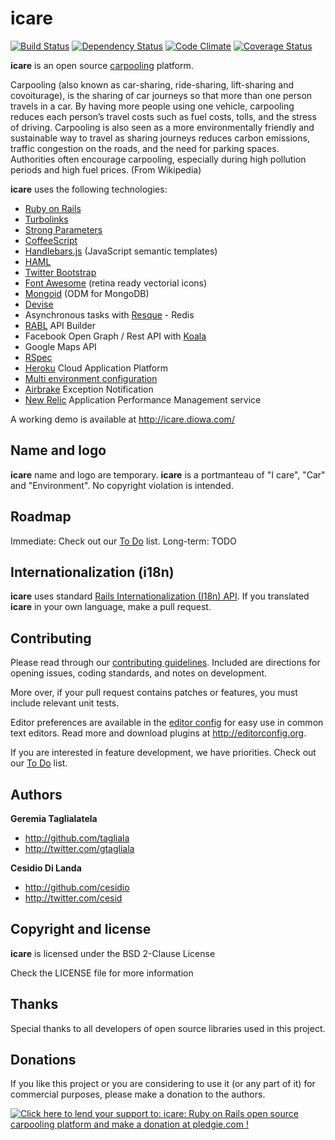 # icare
[![Build Status](https://secure.travis-ci.org/diowa/icare.svg?branch=master)](https://travis-ci.org/diowa/icare) [![Dependency Status](https://gemnasium.com/diowa/icare.svg)](https://gemnasium.com/diowa/icare) [![Code Climate](https://codeclimate.com/github/diowa/icare/badges/gpa.svg)](https://codeclimate.com/github/diowa/icare) [![Coverage Status](https://img.shields.io/coveralls/diowa/icare.svg?branch=master)](https://coveralls.io/r/diowa/icare?branch=master)


**icare** is an open source [carpooling](http://en.wikipedia.org/wiki/Carpool) platform.

Carpooling (also known as car-sharing, ride-sharing, lift-sharing and covoiturage), is the sharing of car journeys so that more than one person travels in a car.
By having more people using one vehicle, carpooling reduces each person’s travel costs such as fuel costs, tolls, and the stress of driving. Carpooling is also seen as a more environmentally friendly and sustainable way to travel as sharing journeys reduces carbon emissions, traffic congestion on the roads, and the need for parking spaces. Authorities often encourage carpooling, especially during high pollution periods and high fuel prices. (From Wikipedia)

**icare** uses the following technologies:

* [Ruby on Rails][1]
* [Turbolinks][2]
* [Strong Parameters][18]
* [CoffeeScript][3]
* [Handlebars.js][4] (JavaScript semantic templates)
* [HAML][5]
* [Twitter Bootstrap][6]
* [Font Awesome][7] (retina ready vectorial icons)
* [Mongoid][8] (ODM for MongoDB)
* [Devise][19]
* Asynchronous tasks with [Resque][9] - Redis
* [RABL][10] API Builder
* Facebook Open Graph / Rest API with [Koala][11]
* Google Maps API
* [RSpec][12]
* [Heroku][14] Cloud Application Platform
* [Multi environment configuration][15]
* [Airbrake][16] Exception Notification
* [New Relic][17] Application Performance Management service

 [1]: http://rubyonrails.org/
 [2]: http://github.com/rails/turbolinks
 [3]: http://coffeescript.org/
 [4]: http://handlebarsjs.com/
 [5]: http://haml.info/
 [6]: http://getbootstrap.com
 [7]: http://fontawesome.io
 [8]: http://mongoid.org/en/mongoid/index.html
 [9]: http://github.com/defunkt/resque
 [10]: http://github.com/nesquena/rabl
 [11]: http://github.com/arsduo/koala
 [12]: http://rspec.info/
 [14]: http://www.heroku.com/
 [15]: http://github.com/lukeredpath/simpleconfig
 [16]: http://github.com/airbrake/airbrake
 [17]: http://newrelic.com/
 [18]: http://github.com/rails/strong_parameters
 [19]: http://github.com/plataformatec/devise

A working demo is available at http://icare.diowa.com/



## Name and logo

**icare** name and logo are temporary. **icare** is a portmanteau of "I care", "Car" and "Environment". No copyright violation is intended.



## Roadmap

Immediate: Check out our [To Do](http://github.com/diowa/icare/wiki/To-Do) list.
Long-term: TODO



## Internationalization (i18n)

**icare** uses standard [Rails Internationalization (I18n) API](http://guides.rubyonrails.org/i18n.html). If you translated **icare** in your own language, make a pull request.



## Contributing

Please read through our [contributing guidelines](CONTRIBUTING.md). Included are directions for opening issues, coding standards, and notes on development.

More over, if your pull request contains patches or features, you must include relevant unit tests.

Editor preferences are available in the [editor config](.editorconfig) for easy use in common text editors. Read more and download plugins at <http://editorconfig.org>.

If you are interested in feature development, we have priorities. Check out our [To Do](http://github.com/diowa/icare/wiki/To-Do) list.



## Authors

**Geremia Taglialatela**

+ http://github.com/tagliala
+ http://twitter.com/gtagliala

**Cesidio Di Landa**

+ http://github.com/cesidio
+ http://twitter.com/cesid



## Copyright and license

**icare** is licensed under the BSD 2-Clause License

Check the LICENSE file for more information



## Thanks

Special thanks to all developers of open source libraries used in this project.



## Donations

If you like this project or you are considering to use it (or any part of it) for commercial purposes, please make a donation to the authors.

[![Click here to lend your support to: icare: Ruby on Rails open source carpooling platform and make a donation at pledgie.com !](https://pledgie.com/campaigns/18177.png?skin_name=chrome)](https://pledgie.com/campaigns/18177)
